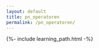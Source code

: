 ```yaml
---
layout: default
title: pn_operatoren
permalink: /pn_operatoren/
---
```


{%- include learning_path.html -%}
